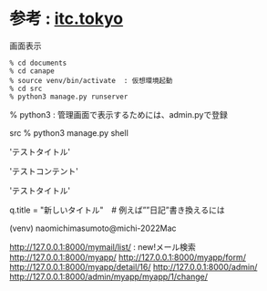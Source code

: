 
# 参考 : [itc.tokyo](https://itc.tokyo/django/tutorial/)

画面表示
```
% cd documents
% cd canape
% source venv/bin/activate  : 仮想環境起動
% cd src
% python3 manage.py runserver 

```

% python3    :
管理画面で表示するためには、admin.pyで登録

src % python3 manage.py shell

'テストタイトル'

'テストコンテント'

'テストタイトル'


q.title = "新しいタイトル"　# 例えば””日記”書き換えるには

(venv) naomichimasumoto@michi-2022Mac


http://127.0.0.1:8000/mymail/list/   : new!メール検索
http://127.0.0.1:8000/myapp/
http://127.0.0.1:8000/myapp/form/
http://127.0.0.1:8000/myapp/detail/16/
http://127.0.0.1:8000/admin/
http://127.0.0.1:8000/admin/myapp/myapp/1/change/

